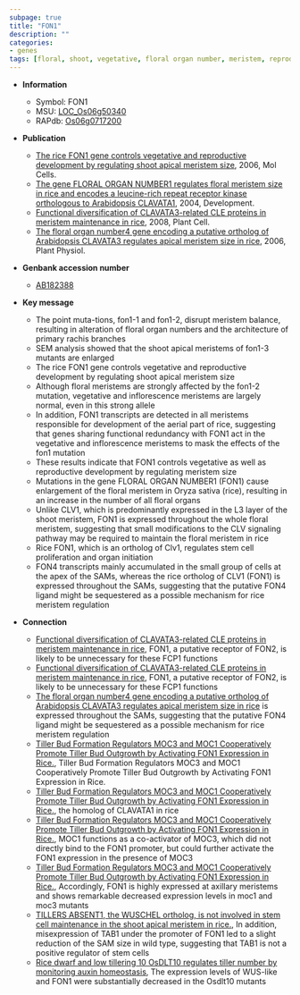 ```yaml
---
subpage: true
title: "FON1"
description: ""
categories:
- genes
tags: [floral, shoot, vegetative, floral organ number, meristem, reproductive, architecture, shoot apical meristem, stem, floral meristem, inflorescence]
---
```


* **Information**  
    + Symbol: FON1  
    + MSU: [LOC_Os06g50340](http://rice.plantbiology.msu.edu/cgi-bin/ORF_infopage.cgi?orf=LOC_Os06g50340)  
    + RAPdb: [Os06g0717200](http://rapdb.dna.affrc.go.jp/viewer/gbrowse_details/irgsp1?name=Os06g0717200)  

* **Publication**  
    + [The rice FON1 gene controls vegetative and reproductive development by regulating shoot apical meristem size](http://www.ncbi.nlm.nih.gov/pubmed?term=The+rice+FON1+gene+controls+vegetative+and+reproductive+development+by+regulating+shoot+apical+meristem+size%5BTitle%5D), 2006, Mol Cells.
    + [The gene FLORAL ORGAN NUMBER1 regulates floral meristem size in rice and encodes a leucine-rich repeat receptor kinase orthologous to Arabidopsis CLAVATA1](http://www.ncbi.nlm.nih.gov/pubmed?term=The+gene+FLORAL+ORGAN+NUMBER1+regulates+floral+meristem+size+in+rice+and+encodes+a+leucine-rich+repeat+receptor+kinase+orthologous+to+Arabidopsis+CLAVATA1%5BTitle%5D), 2004, Development.
    + [Functional diversification of CLAVATA3-related CLE proteins in meristem maintenance in rice](http://www.ncbi.nlm.nih.gov/pubmed?term=Functional+diversification+of+CLAVATA3-related+CLE+proteins+in+meristem+maintenance+in+rice%5BTitle%5D), 2008, Plant Cell.
    + [The floral organ number4 gene encoding a putative ortholog of Arabidopsis CLAVATA3 regulates apical meristem size in rice](http://www.ncbi.nlm.nih.gov/pubmed?term=The+floral+organ+number4+gene+encoding+a+putative+ortholog+of+Arabidopsis+CLAVATA3+regulates+apical+meristem+size+in+rice%5BTitle%5D), 2006, Plant Physiol.

* **Genbank accession number**  
    + [AB182388](http://www.ncbi.nlm.nih.gov/nuccore/AB182388)

* **Key message**  
    + The point muta-tions, fon1-1 and fon1-2, disrupt meristem balance, resulting in alteration of floral organ numbers and the architecture of primary rachis branches
    + SEM analysis showed that the shoot apical meristems of fon1-3 mutants are enlarged
    + The rice FON1 gene controls vegetative and reproductive development by regulating shoot apical meristem size
    + Although floral meristems are strongly affected by the fon1-2 mutation, vegetative and inflorescence meristems are largely normal, even in this strong allele
    + In addition, FON1 transcripts are detected in all meristems responsible for development of the aerial part of rice, suggesting that genes sharing functional redundancy with FON1 act in the vegetative and inflorescence meristems to mask the effects of the fon1 mutation
    + These results indicate that FON1 controls vegetative as well as reproductive development by regulating meristem size
    + Mutations in the gene FLORAL ORGAN NUMBER1 (FON1) cause enlargement of the floral meristem in Oryza sativa (rice), resulting in an increase in the number of all floral organs
    + Unlike CLV1, which is predominantly expressed in the L3 layer of the shoot meristem, FON1 is expressed throughout the whole floral meristem, suggesting that small modifications to the CLV signaling pathway may be required to maintain the floral meristem in rice
    + Rice FON1, which is an ortholog of Clv1, regulates stem cell proliferation and organ initiation
    + FON4 transcripts mainly accumulated in the small group of cells at the apex of the SAMs, whereas the rice ortholog of CLV1 (FON1) is expressed throughout the SAMs, suggesting that the putative FON4 ligand might be sequestered as a possible mechanism for rice meristem regulation

* **Connection**  
    + [Functional diversification of CLAVATA3-related CLE proteins in meristem maintenance in rice](http://www.ncbi.nlm.nih.gov/pubmed?term=Functional+diversification+of+CLAVATA3-related+CLE+proteins+in+meristem+maintenance+in+rice%5BTitle%5D), FON1, a putative receptor of FON2, is likely to be unnecessary for these FCP1 functions
    + [Functional diversification of CLAVATA3-related CLE proteins in meristem maintenance in rice](http://www.ncbi.nlm.nih.gov/pubmed?term=Functional+diversification+of+CLAVATA3-related+CLE+proteins+in+meristem+maintenance+in+rice%5BTitle%5D), FON1, a putative receptor of FON2, is likely to be unnecessary for these FCP1 functions
    + [The floral organ number4 gene encoding a putative ortholog of Arabidopsis CLAVATA3 regulates apical meristem size in rice](FON1) is expressed throughout the SAMs, suggesting that the putative FON4 ligand might be sequestered as a possible mechanism for rice meristem regulation
    + [Tiller Bud Formation Regulators MOC3 and MOC1 Cooperatively Promote Tiller Bud Outgrowth by Activating FON1 Expression in Rice.](http://www.ncbi.nlm.nih.gov/pubmed?term=Tiller+Bud+Formation+Regulators+MOC3+and+MOC1+Cooperatively+Promote+Tiller+Bud+Outgrowth+by+Activating+FON1+Expression+in+Rice.%5BTitle%5D), Tiller Bud Formation Regulators MOC3 and MOC1 Cooperatively Promote Tiller Bud Outgrowth by Activating FON1 Expression in Rice.
    + [Tiller Bud Formation Regulators MOC3 and MOC1 Cooperatively Promote Tiller Bud Outgrowth by Activating FON1 Expression in Rice.](FON1), the homolog of CLAVATA1 in rice
    + [Tiller Bud Formation Regulators MOC3 and MOC1 Cooperatively Promote Tiller Bud Outgrowth by Activating FON1 Expression in Rice.](http://www.ncbi.nlm.nih.gov/pubmed?term=Tiller+Bud+Formation+Regulators+MOC3+and+MOC1+Cooperatively+Promote+Tiller+Bud+Outgrowth+by+Activating+FON1+Expression+in+Rice.%5BTitle%5D),  MOC1 functions as a co-activator of MOC3, which did not directly bind to the FON1 promoter, but could further activate the FON1 expression in the presence of MOC3
    + [Tiller Bud Formation Regulators MOC3 and MOC1 Cooperatively Promote Tiller Bud Outgrowth by Activating FON1 Expression in Rice.](http://www.ncbi.nlm.nih.gov/pubmed?term=Tiller+Bud+Formation+Regulators+MOC3+and+MOC1+Cooperatively+Promote+Tiller+Bud+Outgrowth+by+Activating+FON1+Expression+in+Rice.%5BTitle%5D),  Accordingly, FON1 is highly expressed at axillary meristems and shows remarkable decreased expression levels in moc1 and moc3 mutants
    + [TILLERS ABSENT1, the WUSCHEL ortholog, is not involved in stem cell maintenance in the shoot apical meristem in rice.](http://www.ncbi.nlm.nih.gov/pubmed?term=TILLERS+ABSENT1,+the+WUSCHEL+ortholog,+is+not+involved+in+stem+cell+maintenance+in+the+shoot+apical+meristem+in+rice.%5BTitle%5D),  In addition, misexpression of TAB1 under the promoter of FON1 led to a slight reduction of the SAM size in wild type, suggesting that TAB1 is not a positive regulator of stem cells
    + [Rice dwarf and low tillering 10 OsDLT10 regulates tiller number by monitoring auxin homeostasis](http://www.ncbi.nlm.nih.gov/pubmed?term=Rice+dwarf+and+low+tillering+10+OsDLT10+regulates+tiller+number+by+monitoring+auxin+homeostasis%5BTitle%5D),  The expression levels of WUS-like and FON1 were substantially decreased in the Osdlt10 mutants



